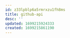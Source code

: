 ```yaml
---
id: z33lpblp6a5rmrxzu1fh8ms
title: github-api
desc: ''
updated: 1699215924333
created: 1699215861190
---
```



